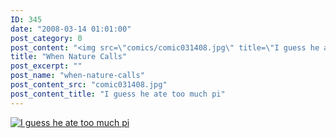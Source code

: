 ```yaml
---
ID: 345
date: "2008-03-14 01:01:00"
post_category: 0
post_content: "<img src=\"comics/comic031408.jpg\" title=\"I guess he ate too much pi\" />"
title: "When Nature Calls"
post_excerpt: ""
post_name: "when-nature-calls"
post_content_src: "comic031408.jpg"
post_content_title: "I guess he ate too much pi"
---
```



[![I guess he ate too much pi](/comics-hi-res/comic031408.jpg)](/comics-hi-res/comic031408.jpg)

